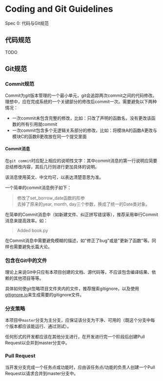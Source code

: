 # Coding and Git Guidelines

Spec 0: 代码与Git规范

## 代码规范

TODO

## Git规范

### Commit规范

Commit为git版本管理的一个最小单元，git会追踪两次commit之间的代码修改。理想中，应在完成系统的一个关键部分的修改后commit一次。需要避免以下两种情况：

- 一次commit未包含完整的修改，比如：只改了声明的函数名，没有更改该函数的所有引用就commit
- 一次commit包含多个无逻辑关系部分的修改，比如：将模块A的函数A更改与模块C的函数B更改放在同一个提交里面

#### Commit消息

在`git commit`时应配上相应的说明性文字：其中commit消息的第一行说明应简要总结修改内容，其后几行则进行更加具体的说明。

该消息使用英文、中文均可，以表达清楚意思为准。

一个简单的commit消息例子如下：

> 修改了set_borrow_date函数的形参  
> 去掉了原来的year, month, day三个参数，换成了统一的Date类对象。

在简单的Commit消息中（如新建文件、纠正拼写错误等），推荐采用单行Commit消息来提高效率。如：

> Added book.py

在Commit消息中需要避免模糊的描述，如"修正了bug"或是"更新了函数"等。同样也需要避免长篇大论。

### 包含在Git中的文件

理论上来说Git中只应有本项目创建的文档、源代码等，不应该包含编译结果、依赖的其他项目等等。

具体如何使git忽略项目文件夹内的文件，推荐搜索gitignore，以及使用[gitignore.io](https://www.gitignore.io/)来生成需要的gitignore文件。

### 分支策略

本项目中`master`分支为主分支，应保证该分支为干净、可用的（既这个分支中每个版本都应该能运行、通过测试）。

任何形式的开发都应该在其他分支进行，在开发进行完一个阶段后创建Pull Request以合并到master分支中。

### Pull Request

当开发分支完成一个任务点或功能时，应由该任务点/功能的负责人创建一个Pull Request以请求合并到master分支中。
